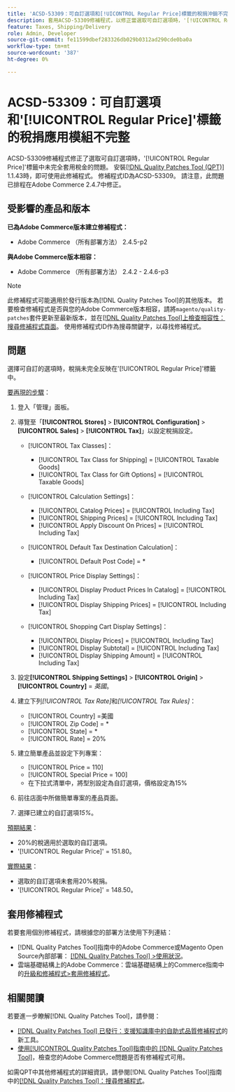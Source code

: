 ```yaml
---
title: 'ACSD-53309：可自訂選項和[!UICONTROL Regular Price]標籤的稅捐沖銷不完整'
description: 套用ACSD-53309修補程式，以修正當選取可自訂選項時，'[!UICONTROL Regular Price]'標籤中未完全套用稅金的Adobe Commerce問題。
feature: Taxes, Shipping/Delivery
role: Admin, Developer
source-git-commit: fe11599dbef283326db029b0312ad290cde0ba0a
workflow-type: tm+mt
source-wordcount: '387'
ht-degree: 0%

---
```


# ACSD-53309：可自訂選項和&#39;[!UICONTROL Regular Price]&#39;標籤的稅捐應用模組不完整

ACSD-53309修補程式修正了選取可自訂選項時，&#39;[!UICONTROL Regular Price]&#39;標籤中未完全套用稅金的問題。 安裝[[!DNL Quality Patches Tool (QPT)]](https://experienceleague.adobe.com/en/docs/commerce-knowledge-base/kb/announcements/commerce-announcements/magento-quality-patches-released-new-tool-to-self-serve-quality-patches) 1.1.43時，即可使用此修補程式。 修補程式ID為ACSD-53309。 請注意，此問題已排程在Adobe Commerce 2.4.7中修正。

## 受影響的產品和版本

**已為Adobe Commerce版本建立修補程式：**

* Adobe Commerce （所有部署方法） 2.4.5-p2

**與Adobe Commerce版本相容：**

* Adobe Commerce （所有部署方法） 2.4.2 - 2.4.6-p3

>[!NOTE]
>
>此修補程式可能適用於發行版本為[!DNL Quality Patches Tool]的其他版本。 若要檢查修補程式是否與您的Adobe Commerce版本相容，請將`magento/quality-patches`套件更新至最新版本，並在[[!DNL Quality Patches Tool]上檢查相容性：搜尋修補程式頁面](https://experienceleague.adobe.com/tools/commerce-quality-patches/index.html)。 使用修補程式ID作為搜尋關鍵字，以尋找修補程式。

## 問題

選擇可自訂的選項時，稅捐未完全反映在&#39;[!UICONTROL Regular Price]&#39;標籤中。

<u>要再現的步驟</u>：

1. 登入「管理」面板。
1. 導覽至「**[!UICONTROL Stores]** > **[!UICONTROL Configuration]** > **[!UICONTROL Sales]** > **[!UICONTROL Tax]**」以設定稅捐設定。

   * [!UICONTROL Tax Classes]：

      * [!UICONTROL Tax Class for Shipping] = [!UICONTROL Taxable Goods]
      * [!UICONTROL Tax Class for Gift Options] = [!UICONTROL Taxable Goods]

   * [!UICONTROL Calculation Settings]：

      * [!UICONTROL Catalog Prices] = [!UICONTROL Including Tax]
      * [!UICONTROL Shipping Prices] = [!UICONTROL Including Tax]
      * [!UICONTROL Apply Discount On Prices] = [!UICONTROL Including Tax]

   * [!UICONTROL Default Tax Destination Calculation]：

      * [!UICONTROL Default Post Code] = *

   * [!UICONTROL Price Display Settings]：

      * [!UICONTROL Display Product Prices In Catalog] = [!UICONTROL Including Tax]
      * [!UICONTROL Display Shipping Prices] = [!UICONTROL Including Tax]

   * [!UICONTROL Shopping Cart Display Settings]：

      * [!UICONTROL Display Prices] = [!UICONTROL Including Tax]
      * [!UICONTROL Display Subtotal] = [!UICONTROL Including Tax]
      * [!UICONTROL Display Shipping Amount] = [!UICONTROL Including Tax]

1. 設定&#x200B;**[!UICONTROL Shipping Settings]** > **[!UICONTROL Origin]** > **[!UICONTROL Country]** = *英國*。

1. 建立下列&#x200B;*[!UICONTROL Tax Rate]*&#x200B;和&#x200B;*[!UICONTROL Tax Rules]*：

   * [!UICONTROL Country] =美國
   * [!UICONTROL Zip Code] = *
   * [!UICONTROL State] = *
   * [!UICONTROL Rate] = 20%
1. 建立簡單產品並設定下列專案：
   * [!UICONTROL Price = 110]
   * [!UICONTROL Special Price = 100]
   * 在下拉式清單中，將型別設定為自訂選項，價格設定為15%
1. 前往店面中所做簡單專案的產品頁面。
1. 選擇已建立的自訂選項&#x200B;*15%*。

<u>預期結果</u>：

* 20%的稅適用於選取的自訂選項。
* &#39;[!UICONTROL Regular Price]&#39; = 151.80。

<u>實際結果</u>：

* 選取的自訂選項未套用20%稅捐。
* &#39;[!UICONTROL Regular Price]&#39; = 148.50。

## 套用修補程式

若要套用個別修補程式，請根據您的部署方法使用下列連結：

* [!DNL Quality Patches Tool]指南中的Adobe Commerce或Magento Open Source內部部署： [[!DNL Quality Patches Tool] >使用狀況](/help/tools/quality-patches-tool/usage.md)。
* 雲端基礎結構上的Adobe Commerce：雲端基礎結構上的Commerce指南中的[升級和修補程式>套用修補程式](https://experienceleague.adobe.com/docs/commerce-cloud-service/user-guide/develop/upgrade/apply-patches.html)。

## 相關閱讀

若要進一步瞭解[!DNL Quality Patches Tool]，請參閱：

* [[!DNL Quality Patches Tool] 已發行：支援知識庫中的自助式品質修補程式](https://experienceleague.adobe.com/en/docs/commerce-knowledge-base/kb/announcements/commerce-announcements/magento-quality-patches-released-new-tool-to-self-serve-quality-patches)的新工具。
* [使用[!UICONTROL Quality Patches Tool]指南中的 [!DNL Quality Patches Tool]](/help/tools/quality-patches-tool/patches-available-in-qpt/check-patch-for-magento-issue-with-magento-quality-patches.md)，檢查您的Adobe Commerce問題是否有修補程式可用。


如需QPT中其他修補程式的詳細資訊，請參閱[!DNL Quality Patches Tool]指南中的[[!DNL Quality Patches Tool]：搜尋修補程式](https://experienceleague.adobe.com/tools/commerce-quality-patches/index.html)。
